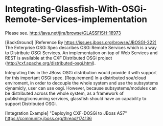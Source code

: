 Integrating-Glassfish-With-OSGi-Remote-Services-implementation
==============================================================

Please see. http://java.net/jira/browse/GLASSFISH-18973

[BackGround] [Reference By https://issues.jboss.org/browse/JBOSGI-322] 
The Enterprise OSGi Spec describes OSGi Remote Services which is a way to Distribute OSGi Services. 
An implementation on top of Web Services and REST is available at the CXF Distributed OSGi project 
(http://cxf.apache.org/distributed-osgi.html).  

Integrating this in the JBoss OSGi distribution would provide it with support for this important OSGi spec. 
[Requirement] In a distributed soa/cloud enviroment, in order to decouple the whole system and use the 
subsystems dynamicly, user can use osgi. However, because subsystems/modules can be distributed across the 
whole system, as a framework of publishing/consuming services, glassfish should have an capability to support 
Distributed OSGi.  

[Integration Example] "Deploying CXF-DOSGi to JBoss AS7" https://community.jboss.org/thread/174136